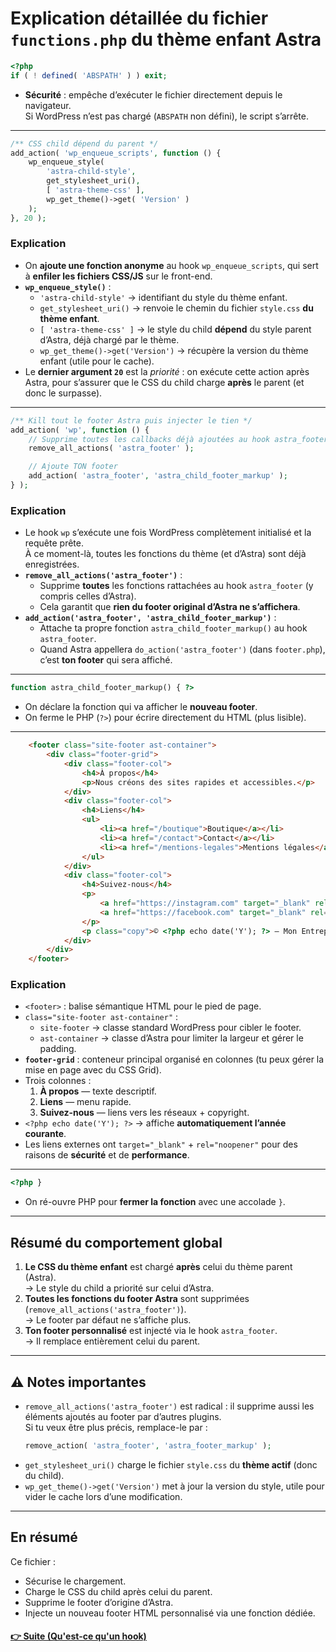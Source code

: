 # Explication détaillée du fichier `functions.php` du thème enfant Astra

```php
<?php
if ( ! defined( 'ABSPATH' ) ) exit;
```
- **Sécurité** : empêche d’exécuter le fichier directement depuis le navigateur.  
  Si WordPress n’est pas chargé (`ABSPATH` non défini), le script s’arrête.

---

```php
/** CSS child dépend du parent */
add_action( 'wp_enqueue_scripts', function () {
    wp_enqueue_style(
        'astra-child-style',
        get_stylesheet_uri(),
        [ 'astra-theme-css' ],
        wp_get_theme()->get( 'Version' )
    );
}, 20 );
```
### Explication
- On **ajoute une fonction anonyme** au hook `wp_enqueue_scripts`, qui sert à **enfiler les fichiers CSS/JS** sur le front-end.
- **`wp_enqueue_style()`** :
  - `'astra-child-style'` → identifiant du style du thème enfant.
  - `get_stylesheet_uri()` → renvoie le chemin du fichier `style.css` **du thème enfant**.
  - `[ 'astra-theme-css' ]` → le style du child **dépend** du style parent d’Astra, déjà chargé par le thème.
  - `wp_get_theme()->get('Version')` → récupère la version du thème enfant (utile pour le cache).
- Le **dernier argument `20`** est la *priorité* : on exécute cette action après Astra, pour s’assurer que le CSS du child charge **après** le parent (et donc le surpasse).

---

```php
/** Kill tout le footer Astra puis injecter le tien */
add_action( 'wp', function () {
    // Supprime toutes les callbacks déjà ajoutées au hook astra_footer
    remove_all_actions( 'astra_footer' );

    // Ajoute TON footer
    add_action( 'astra_footer', 'astra_child_footer_markup' );
} );
```

### Explication
- Le hook `wp` s’exécute une fois WordPress complètement initialisé et la requête prête.  
  À ce moment-là, toutes les fonctions du thème (et d’Astra) sont déjà enregistrées.
- **`remove_all_actions('astra_footer')`** :
  - Supprime **toutes** les fonctions rattachées au hook `astra_footer` (y compris celles d’Astra).  
  - Cela garantit que **rien du footer original d’Astra ne s’affichera**.
- **`add_action('astra_footer', 'astra_child_footer_markup')`** :
  - Attache ta propre fonction `astra_child_footer_markup()` au hook `astra_footer`.  
  - Quand Astra appellera `do_action('astra_footer')` (dans `footer.php`), c’est **ton footer** qui sera affiché.

---

```php
function astra_child_footer_markup() { ?>
```
- On déclare la fonction qui va afficher le **nouveau footer**.  
- On ferme le PHP (`?>`) pour écrire directement du HTML (plus lisible).

---

```html
    <footer class="site-footer ast-container">
        <div class="footer-grid">
            <div class="footer-col">
                <h4>À propos</h4>
                <p>Nous créons des sites rapides et accessibles.</p>
            </div>
            <div class="footer-col">
                <h4>Liens</h4>
                <ul>
                    <li><a href="/boutique">Boutique</a></li>
                    <li><a href="/contact">Contact</a></li>
                    <li><a href="/mentions-legales">Mentions légales</a></li>
                </ul>
            </div>
            <div class="footer-col">
                <h4>Suivez-nous</h4>
                <p>
                    <a href="https://instagram.com" target="_blank" rel="noopener">Instagram</a> •
                    <a href="https://facebook.com" target="_blank" rel="noopener">Facebook</a>
                </p>
                <p class="copy">© <?php echo date('Y'); ?> — Mon Entreprise</p>
            </div>
        </div>
    </footer>
```

### Explication
- `<footer>` : balise sémantique HTML pour le pied de page.
- `class="site-footer ast-container"` :
  - `site-footer` → classe standard WordPress pour cibler le footer.
  - `ast-container` → classe d’Astra pour limiter la largeur et gérer le padding.
- **`footer-grid`** : conteneur principal organisé en colonnes (tu peux gérer la mise en page avec du CSS Grid).
- Trois colonnes :
  1. **À propos** — texte descriptif.
  2. **Liens** — menu rapide.
  3. **Suivez-nous** — liens vers les réseaux + copyright.
- `<?php echo date('Y'); ?>` → affiche **automatiquement l’année courante**.
- Les liens externes ont `target="_blank"` + `rel="noopener"` pour des raisons de **sécurité** et de **performance**.

---

```php
<?php }
```
- On ré-ouvre PHP pour **fermer la fonction** avec une accolade `}`.

---

## Résumé du comportement global
1. **Le CSS du thème enfant** est chargé **après** celui du thème parent (Astra).  
   → Le style du child a priorité sur celui d’Astra.
2. **Toutes les fonctions du footer Astra** sont supprimées (`remove_all_actions('astra_footer')`).  
   → Le footer par défaut ne s’affiche plus.
3. **Ton footer personnalisé** est injecté via le hook `astra_footer`.  
   → Il remplace entièrement celui du parent.

---

## ⚠️ Notes importantes
- `remove_all_actions('astra_footer')` est radical : il supprime aussi les éléments ajoutés au footer par d’autres plugins.  
  Si tu veux être plus précis, remplace-le par :
  ```php
  remove_action( 'astra_footer', 'astra_footer_markup' );
  ```
- `get_stylesheet_uri()` charge le fichier `style.css` du **thème actif** (donc du child).  
- `wp_get_theme()->get('Version')` met à jour la version du style, utile pour vider le cache lors d’une modification.

---

## En résumé
Ce fichier :
- Sécurise le chargement.  
- Charge le CSS du child après celui du parent.  
- Supprime le footer d’origine d’Astra.  
- Injecte un nouveau footer HTML personnalisé via une fonction dédiée.


#### [👉 Suite (Qu'est-ce qu'un hook)](trouver-les-hooks.md)
